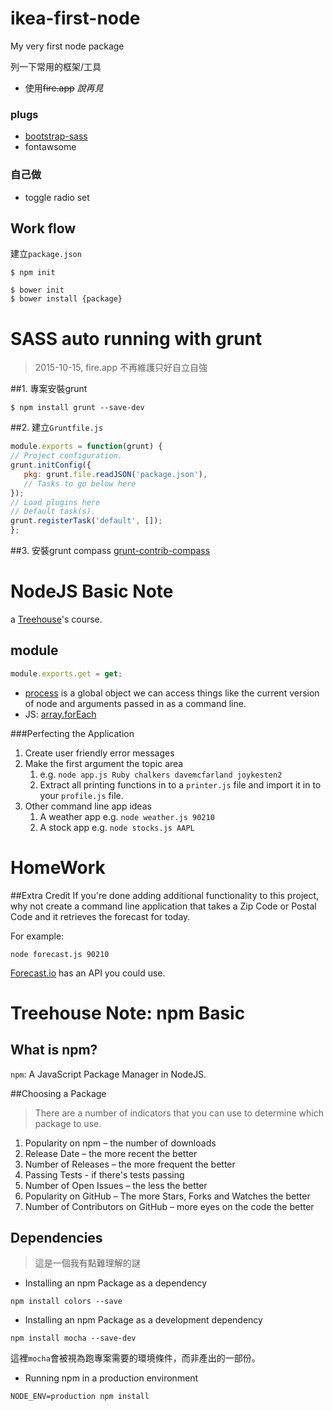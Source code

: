 # ikea-first-node
My very first node package

列一下常用的框架/工具

* 使用~~fire.app~~ *說再見* 

### plugs

* [bootstrap-sass]()
* fontawsome

### 自己做

* toggle radio set


## Work flow

建立`package.json`

```
$ npm init
```

```
$ bower init
$ bower install {package}
```


# SASS auto running with grunt

> 2015-10-15, fire.app 不再維護只好自立自強

##1. 專案安裝grunt
```
$ npm install grunt --save-dev
```

##2. 建立`Gruntfile.js`

```js
module.exports = function(grunt) {
// Project configuration.
grunt.initConfig({
   pkg: grunt.file.readJSON('package.json'),
   // Tasks to go below here
});
// Load plugins here
// Default task(s).
grunt.registerTask('default', []);
};
```

##3. 安裝grunt compass
[grunt-contrib-compass](https://www.npmjs.com/package/grunt-contrib-compass)


# NodeJS Basic Note
a [Treehouse](http://teamtreehouse.com/library/nodejs-basics)'s course.

## module

```js
module.exports.get = get;
```
* [process](https://nodejs.org/api/process.html) is a global object we can access things like the current version of node and arguments passed in as a command line.
* JS: [array.forEach](https://developer.mozilla.org/en-US/docs/Web/JavaScript/Reference/Global_Objects/Array/forEach)

###Perfecting the Application

1. Create user friendly error messages
2. Make the first argument the topic area
	1. e.g. `node app.js Ruby chalkers davemcfarland joykesten2`
	2. Extract all printing functions in to a `printer.js` file and import it in to your `profile.js` file.
3. Other command line app ideas
	1. A weather app
		e.g. `node weather.js 90210`
	2. A stock app
		e.g. `node stocks.js AAPL`

# HomeWork
##Extra Credit
If you're done adding additional functionality to this project, why not create a command line application that takes a Zip Code or Postal Code and it retrieves the forecast for today.

For example:

```
node forecast.js 90210
```
[Forecast.io](http://forecast.io/#/f/25.0392,121.5250) has an API you could use.




# Treehouse Note: npm Basic

## What is npm?

`npm`: A JavaScript Package Manager in NodeJS.

##Choosing a Package

> There are a number of indicators that you can use to determine which package to use.

1. Popularity on npm – the number of downloads
2. Release Date – the more recent the better
3. Number of Releases – the more frequent the better
4. Passing Tests - if there's tests passing
5. Number of Open Issues – the less the better
6. Popularity on GitHub – The more Stars, Forks and Watches the better
7. Number of Contributors on GitHub – more eyes on the code the better



## Dependencies

> 這是一個我有點難理解的謎 


* Installing an npm Package as a dependency

```
npm install colors --save
```
* Installing an npm Package as a development dependency

```
npm install mocha --save-dev
```

這裡`mocha`會被視為跑專案需要的環境條件，而非產出的一部份。

* Running npm in a production environment

```
NODE_ENV=production npm install
```




